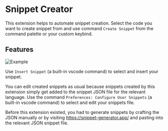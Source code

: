 # Snippet Creator

This extension helps to automate snippet creation. Select the code you want to create snippet from and use command `Create Snippet` from the command palette or your custom keybind.

## Features

![Example](https://raw.githubusercontent.com/abulka/vscode-snippet-creator/master/img/example.gif)


Use `Insert Snippet` (a built-in vscode command) to select and insert your snippet.

You can edit created snippets as usual because snippets created by this extension simply get added to the snippet JSON file for the relevant language.  Use the command `Preferences: Configure User Snippets` (a built-in vscode command) to select and edit your snippets file.

Before this extension existed, you had to generate snippets by crafting the JSON manually or by visiting https://snippet-generator.app/ and pasting into the relevant JSON snippet file.
